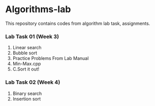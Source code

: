 # Algorithms-lab
This repository contains codes from algorithm lab task, assignments.
### Lab Task 01 (Week 3)
1. Linear search
2. Bubble sort
3. Practice Problems From Lab Manual
4. Min-Max.cpp
5. C.Sort it out!

### Lab Task 02 (Week 4)
1. Binary search
2. Insertion sort
